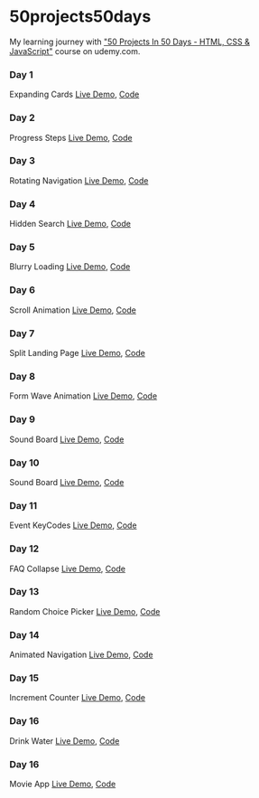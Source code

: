 # 50projects50days

My learning journey with ["50 Projects In 50 Days - HTML, CSS & JavaScript"](https://www.udemy.com/course/50-projects-50-days/) course on udemy.com.

### Day 1

Expanding Cards [Live Demo](https://eager-lalande-b4a1d1.netlify.app/), [Code](https://github.com/bayramhayri/50projects50days/tree/master/01-expanding-cards)

### Day 2

Progress Steps [Live Demo](https://lucid-kilby-ff041d.netlify.app/), [Code](https://github.com/bayramhayri/50projects50days/tree/master/02-progress-steps)

### Day 3

Rotating Navigation [Live Demo](https://quirky-montalcini-0458a3.netlify.app/), [Code](https://github.com/bayramhayri/50projects50days/tree/master/03-rotating-navigation)

### Day 4

Hidden Search [Live Demo](https://dreamy-goldberg-4112b5.netlify.app/), [Code](https://github.com/bayramhayri/50projects50days/tree/master/04-hidden-search)

### Day 5

Blurry Loading [Live Demo](https://adoring-leavitt-b5120b.netlify.app/), [Code](https://github.com/bayramhayri/50projects50days/tree/master/05-blurry-loading)

### Day 6

Scroll Animation [Live Demo](https://tender-golick-795b56.netlify.app/), [Code](https://github.com/bayramhayri/50projects50days/tree/master/06-scroll-animation)

### Day 7

Split Landing Page [Live Demo](https://friendly-meitner-956f5b.netlify.app/), [Code](https://github.com/bayramhayri/50projects50days/tree/master/07-split-landing-page)

### Day 8

Form Wave Animation [Live Demo](https://xenodochial-bartik-dcdcb6.netlify.app/), [Code](https://github.com/bayramhayri/50projects50days/tree/master/08-form-wave-animation)

### Day 9

Sound Board [Live Demo](https://eager-turing-3f2596.netlify.app/), [Code](https://github.com/bayramhayri/50projects50days/tree/master/09-sound-board)

### Day 10

Sound Board [Live Demo](https://trusting-jepsen-74df39.netlify.app/), [Code](https://github.com/bayramhayri/50projects50days/tree/master/10-dad-jokes)

### Day 11

Event KeyCodes [Live Demo](https://dreamy-pare-5f7d30.netlify.app/), [Code](https://github.com/bayramhayri/50projects50days/tree/master/11-event-keycodes)

### Day 12

FAQ Collapse [Live Demo](https://confident-clarke-9d121b.netlify.app/), [Code](https://github.com/bayramhayri/50projects50days/tree/master/12-faq-collapse)

### Day 13

Random Choice Picker [Live Demo](https://cocky-swartz-58cb70.netlify.app/), [Code](https://github.com/bayramhayri/50projects50days/tree/master/13-random-choice-picker)

### Day 14

Animated Navigation [Live Demo](https://jovial-carson-16ac5e.netlify.app/), [Code](https://github.com/bayramhayri/50projects50days/tree/master/14-animated-navigation)

### Day 15

Increment Counter [Live Demo](https://gracious-hermann-2b1c19.netlify.app/), [Code](https://github.com/bayramhayri/50projects50days/tree/master/15-increment-counter)

### Day 16

Drink Water [Live Demo](https://frosty-franklin-b80711.netlify.app/), [Code](https://github.com/bayramhayri/50projects50days/tree/master/16-drink-water)

### Day 16

Movie App [Live Demo](https://suspicious-albattani-3d4fc3.netlify.app/), [Code](https://github.com/bayramhayri/50projects50days/tree/master/17-movie-app)
